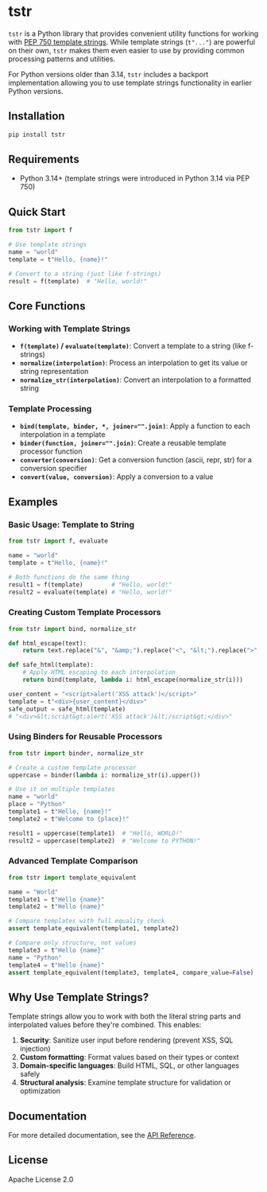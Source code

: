 # tstr

`tstr` is a Python library that provides convenient utility functions for working with [PEP 750 template strings](https://peps.python.org/pep-0750/). While template strings (`t"..."`) are powerful on their own, `tstr` makes them even easier to use by providing common processing patterns and utilities.

For Python versions older than 3.14, `tstr` includes a backport implementation allowing you to use template strings functionality in earlier Python versions.

## Installation

```bash
pip install tstr
```

## Requirements

- Python 3.14+ (template strings were introduced in Python 3.14 via PEP 750)

## Quick Start

```python
from tstr import f

# Use template strings
name = "world"
template = t"Hello, {name}!"

# Convert to a string (just like f-strings)
result = f(template)  # "Hello, world!"
```

## Core Functions

### Working with Template Strings

- **`f(template)` / `evaluate(template)`**: Convert a template to a string (like f-strings)
- **`normalize(interpolation)`**: Process an interpolation to get its value or string representation
- **`normalize_str(interpolation)`**: Convert an interpolation to a formatted string

### Template Processing

- **`bind(template, binder, *, joiner="".join)`**: Apply a function to each interpolation in a template
- **`binder(function, joiner="".join)`**: Create a reusable template processor function
- **`converter(conversion)`**: Get a conversion function (ascii, repr, str) for a conversion specifier
- **`convert(value, conversion)`**: Apply a conversion to a value

## Examples

### Basic Usage: Template to String

```python
from tstr import f, evaluate

name = "world"
template = t"Hello, {name}!"

# Both functions do the same thing
result1 = f(template)        # "Hello, world!"
result2 = evaluate(template) # "Hello, world!"
```

### Creating Custom Template Processors

```python
from tstr import bind, normalize_str

def html_escape(text):
    return text.replace("&", "&amp;").replace("<", "&lt;").replace(">", "&gt;")

def safe_html(template):
    # Apply HTML escaping to each interpolation
    return bind(template, lambda i: html_escape(normalize_str(i)))

user_content = "<script>alert('XSS attack')</script>"
template = t"<div>{user_content}</div>"
safe_output = safe_html(template)
# "<div>&lt;script&gt;alert('XSS attack')&lt;/script&gt;</div>"
```

### Using Binders for Reusable Processors

```python
from tstr import binder, normalize_str

# Create a custom template processor
uppercase = binder(lambda i: normalize_str(i).upper())

# Use it on multiple templates
name = "world"
place = "Python"
template1 = t"Hello, {name}!"
template2 = t"Welcome to {place}!"

result1 = uppercase(template1)  # "Hello, WORLD!"
result2 = uppercase(template2)  # "Welcome to PYTHON!"
```

### Advanced Template Comparison

```python
from tstr import template_equivalent

name = "World"
template1 = t"Hello {name}"
template2 = t"Hello {name}"

# Compare templates with full equality check
assert template_equivalent(template1, template2)

# Compare only structure, not values
template3 = t"Hello {name}"
name = "Python"
template4 = t"Hello {name}" 
assert template_equivalent(template3, template4, compare_value=False)
```

## Why Use Template Strings?

Template strings allow you to work with both the literal string parts and interpolated values before they're combined. This enables:

1. **Security**: Sanitize user input before rendering (prevent XSS, SQL injection)
2. **Custom formatting**: Format values based on their types or context
3. **Domain-specific languages**: Build HTML, SQL, or other languages safely
4. **Structural analysis**: Examine template structure for validation or optimization

## Documentation

For more detailed documentation, see the [API Reference](https://tstr.readthedocs.io/).

## License

Apache License 2.0
